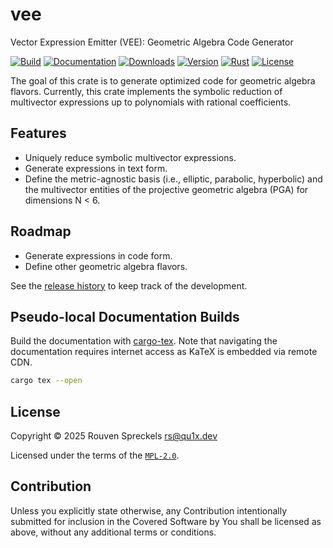# vee

Vector Expression Emitter (VEE): Geometric Algebra Code Generator

[![Build][]](https://github.com/qu1x/vee/actions/workflows/build.yml)
[![Documentation][]](https://docs.rs/vee)
[![Downloads][]](https://crates.io/crates/vee)
[![Version][]](https://crates.io/crates/vee)
[![Rust][]](https://www.rust-lang.org)
[![License][]](https://mozilla.org/MPL)

[Build]: https://github.com/qu1x/vee/actions/workflows/build.yml/badge.svg
[Documentation]: https://docs.rs/vee/badge.svg
[Downloads]: https://img.shields.io/crates/d/vee.svg
[Version]: https://img.shields.io/crates/v/vee.svg
[Rust]: https://img.shields.io/badge/rust-v1.85.0-brightgreen.svg
[License]: https://img.shields.io/crates/l/vee

The goal of this crate is to generate optimized code for geometric algebra flavors. Currently, this
crate implements the symbolic reduction of multivector expressions up to polynomials with rational
coefficients.

## Features

  * Uniquely reduce symbolic multivector expressions.
  * Generate expressions in text form.
  * Define the metric-agnostic basis (i.e., elliptic, parabolic, hyperbolic) and the multivector
    entities of the projective geometric algebra (PGA) for dimensions N < 6.

## Roadmap

  * Generate expressions in code form.
  * Define other geometric algebra flavors.

See the [release history](RELEASES.md) to keep track of the development.

## Pseudo-local Documentation Builds

Build the documentation with [cargo-tex](cargo-tex). Note that navigating the documentation requires
internet access as KaTeX is embedded via remote CDN.

```sh
cargo tex --open
```

## License

Copyright © 2025 Rouven Spreckels <rs@qu1x.dev>

Licensed under the terms of the [`MPL-2.0`](LICENSES-MPL).

## Contribution

Unless you explicitly state otherwise, any Contribution intentionally submitted for inclusion in the
Covered Software by You shall be licensed as above, without any additional terms or conditions.
